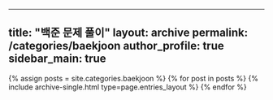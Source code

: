 ---
  title: "백준 문제 풀이"
  layout: archive
  permalink: /categories/baekjoon
  author_profile: true
  sidebar_main: true
  ---
  
  {% assign posts = site.categories.baekjoon %}
  {% for post in posts %} {% include archive-single.html type=page.entries_layout %} {% endfor %}
